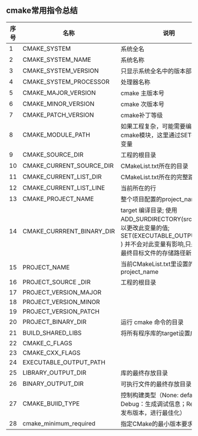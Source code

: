 ## cmake常用指令总结



| 序号 | 名称                      | 说明                                                         |
| ---- | ------------------------- | ------------------------------------------------------------ |
| 1    | CMAKE_SYSTEM              | 系统全名                                                     |
| 2    | CMAKE_SYSTEM_NAME         | 系统名称                                                     |
| 3    | CMAKE_SYSTEM_VERSION      | 只显示系统全名中的版本部分                                   |
| 4    | CMAKE_SYSTEM_PROCESSOR    | 处理器名称                                                   |
| 5    | CMAKE_MAJOR_VERSION       | cmake 主版本号                                               |
| 6    | CMAKE_MINOR_VERSION       | cmake 次版本号                                               |
| 7    | CMAKE_PATCH_VERSION       | cmake补丁等级                                                |
| 8    | CMAKE_MODULE_PATH         | 如果工程复杂，可能需要编写一些cmake模块，这里通过SET指定这个变量 |
| 9    | CMAKE_SOURCE_DIR          | 工程的根目录                                                 |
| 10   | CMAKE_CURRENT_SOURCE_DIR  | CMakeList.txt所在的目录                                      |
| 11   | CMAKE_CURRENT_LIST_DIR    | CMakeList.txt所在的完整路径                                  |
| 12   | CMAKE_CURRENT_LIST_LINE   | 当前所在的行                                                 |
| 13   | CMAKE_PROJECT_NAME        | 整个项目配置的project_name                                   |
| 14   | CMAKE_CURRRENT_BINARY_DIR | target 编译目录; 使用 ADD_SURDIRECTORY(src bin) 可以更改此变量的值;    SET(EXECUTABLE_OUTPUT_PATH ) 并不会对此变量有影响,只是改变了最终目标文件的存储路径新路径> |
| 15   | PROJECT_NAME              | 当前CMakeList.txt里设置的project_name                        |
| 16   | PROJECT_SOURCE _DIR       | 工程的根目录                                                 |
| 17   | PROJECT_VERSION_MAJOR     |                                                              |
| 18   | PROJECT_VERSION_MINOR     |                                                              |
| 19   | PROJECT_VERSION_PATCH     |                                                              |
| 20   | PROJECT_BINARY_DIR        | 运行 cmake 命令的目录                                        |
| 21   | BUILD_SHARED_LIBS         | 将所有程序库的target设置成共享库                             |
| 22   | CMAKE_C_FLAGS             |                                                              |
| 23   | CMAKE_CXX_FLAGS           |                                                              |
| 24   | EXECUTABLE_OUTPUT_PATH    |                                                              |
| 25   | LIBRARY_OUTPUT_DIR        | 库的最终存放目录                                             |
| 26   | BINARY_OUTPUT_DIR         | 可执行文件的最终存放目录                                     |
| 27   | CMAKE_BUIlD_TYPE          | 控制构建类型（None: default；Debug：生成调试信息；Release：发布版本，进行最佳化） |
| 28   | cmake_minimum_required    | 指定CMake的最小版本要求                                      |



